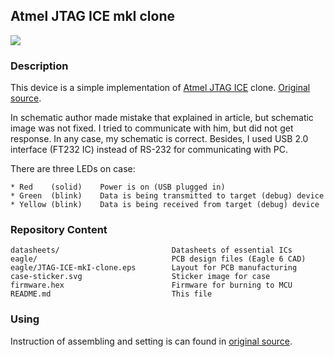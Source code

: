 ## Atmel JTAG ICE mkI clone ##

![](https://dl.dropbox.com/u/14947871/pics/github/projects/AVR-JTAG-ICE-mkI-clone.JPG)

### Description ###

This device is a simple implementation of [Atmel JTAG ICE](http://www.atmel.com/Images/doc2475.pdf) clone. [Original source](http://pol-sem.narod.ru/AVRminiICE/jtag.htm).

In schematic author made mistake that explained in article, but schematic image was not fixed. I tried to communicate with him, but did not get response. In any case, my schematic is correct. Besides, I used USB 2.0 interface (FT232 IC) instead of RS-232 for communicating with PC.

There are three LEDs on case:

    * Red    (solid)    Power is on (USB plugged in)
    * Green  (blink)    Data is being transmitted to target (debug) device
    * Yellow (blink)    Data is being received from target (debug) device

### Repository Content ###

    datasheets/                         Datasheets of essential ICs
    eagle/                              PCB design files (Eagle 6 CAD)
    eagle/JTAG-ICE-mkI-clone.eps        Layout for PCB manufacturing
    case-sticker.svg                    Sticker image for case
    firmware.hex                        Firmware for burning to MCU
    README.md                           This file

### Using ###

Instruction of assembling and setting is can found in [original source](http://pol-sem.narod.ru/AVRminiICE/jtag.htm).
